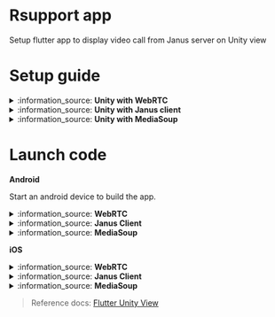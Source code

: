 # Rsupport app

Setup flutter app to display video call from Janus server on Unity view

# Setup guide

<details>
 <summary>:information_source: <b>Unity with WebRTC</b></summary>

Clone main source code at [Main repo](https://github.com/rsupport-mobile1-research/unity-view)
```
git clone https://github.com/rsupport-mobile1-research/unity-view.git
```

For this example all the source code in webrtc folder. In next step, we need to clone webrtc source code into webrtc folder at [WebRTC lib](https://github.com/rsupport-mobile1-research/flutter-webrtc)
```
cd unity-view
cd webrtc
git clone https://github.com/rsupport-mobile1-research/flutter-webrtc.git
git checkout feature/draw_video_stream_from_external_texture_with_webrtc
```

![Alt text](/images/flutter_setup_guide_6.png "Guide 1")

> In case you need to do some changes, please create a new branch for which part you need to edit. For example, I want to do some change for WebRTC I will create a new branch for main to do it from this repo [WebRTC lib](https://github.com/rsupport-mobile1-research/flutter-webrtc) **

</details>

<details>
 <summary>:information_source: <b>Unity with Janus client</b></summary>

Clone main source code at [Main repo](https://github.com/rsupport-mobile1-research/unity-view)
```
git clone https://github.com/rsupport-mobile1-research/unity-view.git
```

Move to unity-view folder and clone janus client source code into unity-view folder at [Janus client lib](https://github.com/rsupport-mobile1-research/flutter_janus_client) and then move to flutter_janus_client to switch source branch **stable_v2_dev** branch
```
cd unity-view
git clone https://github.com/rsupport-mobile1-research/flutter_janus_client.git
cd flutter_janus_client
git checkout stable_v2_dev
```

Clone webrtc source code into flutter_janus_client folder at [WebRTC lib](https://github.com/rsupport-mobile1-research/flutter-webrtc)

```
git clone https://github.com/rsupport-mobile1-research/flutter-webrtc.git
```

![Alt text](/images/flutter_setup_guide_1.png "Guide 1")

> In case you need to do some changes, please create a new branch for which part you need to edit. For example, I want to do some change for WebRTC I will create a new branch for main to do it from this repo [WebRTC lib](https://github.com/rsupport-mobile1-research/flutter-webrtc) **

</details>

<details>
 <summary>:information_source: <b>Unity with MediaSoup</b></summary>

</details>

# Launch code

<b>Android</b>

Start an android device to build the app.
<details>
 <summary>:information_source: <b>WebRTC</b></summary>
Build androidlibrary from Unity
- [Install Unity](https://unity.com/download)
- Open source code Unity in **unity/DemoApp**

![Alt text](/images/flutter_setup_guide_2.png "Guide 2")

Config build setting for android on Unity. Select **File -> Build Settings**. In the window, select Android platform and click on Player Settings below of the window. Select Player and find Multithreaded Rendering* option. We need to disable this option.

![Alt text](/images/flutter_setup_guide_3.png "Guide 3")

Make sure **Export Project** is on

![Alt text](/images/flutter_setup_guide_3.1.png "Guide 3.1")

Close the window and click on Switch Plaform on Build Settings popup & close the popup. Select **Flutter -> Export Android Plugin**. After done this step we will see unityLibrary under Android folder.

Continue to change config NDK on android. We need to add **ndk.dir in local.properties** of android folder at **unity-view/android/local.properties** with
```
 ndk.dir=/Applications/Unity/Hub/Editor/[ndk version]/PlaybackEngines/AndroidPlayer/NDK
```
> Make sure you get the correct version of ndk by move to /Applications/Unity/Hub/Editor/ to get it

![Alt text](/images/flutter_setup_guide_4.png "Guide 4")

Open unity_view folder by android studio. Add unity-classes.jar in android/unityLibrary as a library by right click on unity-classes.jar -> Add as library...

![Alt text](/images/flutter_setup_guide_5.png "Guide 5")

Check if there are missing some files arcore_client.aar, ARPresto.aar, unityandroidpermissions.aar, UnityARCore.aar.
> If missing, check config build on Unity setting again

Start an android device to build the app.
> For mobile, you need to check your IP address to input to the demo. For mac we can go to Setting -> Open details of connected wifi and copy IP address. Example: 192.168.165.51

Run server
Move to server folder at webrtc/server.

Use mkcert to create a self-signed certificate.
```
brew update
brew install mkcert
mkcert -key-file configs/certs/key.pem -cert-file configs/certs/cert.pem  localhost 127.0.0.1 ::1 0.0.0.0
```

Run
```
brew install golang
go run cmd/server/main.go
``` 

> In case, you already setup golang & mkcert. Just need to move to server folder and run cmd

```
go run cmd/server/main.go
```

Open https://0.0.0.0:8086 to use flutter web demo.
> On popup input address of web demo, just need to input localhost to run
</details>
<details>
 <summary>:information_source: <b>Janus Client</b></summary>


Build androidlibrary from Unity
- [Install Unity](https://unity.com/download)
- Open source code Unity in **unity/DemoApp**

![Alt text](/images/flutter_setup_guide_2.png "Guide 2")

Config build setting for android on Unity. Select **File -> Build Settings**. In the window, select Android platform and click on Player Settings below of the window. Select Player and find Multithreaded Rendering* option. We need to disable this option.

![Alt text](/images/flutter_setup_guide_3.png "Guide 3")

Make sure **Export Project** is on

![Alt text](/images/flutter_setup_guide_3.1.png "Guide 3.1")

Close the window and click on Switch Plaform on Build Settings popup & close the popup. Select **Flutter -> Export Android Plugin**. After done this step we will see unityLibrary under Android folder.

Continue to change config NDK on android. We need to add **ndk.dir in local.properties** of android folder at **unity-view/android/local.properties** with
```
 ndk.dir=/Applications/Unity/Hub/Editor/[ndk version]/PlaybackEngines/AndroidPlayer/NDK
```
> Make sure you get the correct version of ndk by move to /Applications/Unity/Hub/Editor/ to get it

![Alt text](/images/flutter_setup_guide_4.png "Guide 4")

Open unity_view folder by android studio. Add unity-classes.jar in android/unityLibrary as a library by right click on unity-classes.jar -> Add as library...

![Alt text](/images/flutter_setup_guide_5.png "Guide 5")

Check if there are missing some files arcore_client.aar, ARPresto.aar, unityandroidpermissions.aar, UnityARCore.aar.
> If missing, check config build on Unity setting again

</details>
<details>
 <summary>:information_source: <b>MediaSoup</b></summary>
</details>


<b>iOS</b>

<details>
 <summary>:information_source: <b>WebRTC</b></summary>
</details>
<details>
 <summary>:information_source: <b>Janus Client</b></summary>
Build iOS library from Unity
- [Install Unity](https://unity.com/download)
- Open source code Unity in **unity/DemoApp**

![Alt text](/images/flutter_setup_guide_2.png "Guide 2")

Then you do following Steps like this:

> <b> Step 1 </b>
Select menu 'File' -> Build Setting

![Alt text](/images/ios_setup_1.png)

> <b> Step 2 </b>
Build Setting Panel Appear -> choose iOS -> Click Switch platform -> Click 'Payer Settings'

![Alt text](/images/ios_setup_2.png)
![Alt text](/images/ios_setup_2_1.png)

> <b> Step 3 </b>
Be select all type property like the red squard in these images

![Alt text](/images/ios_setup_3.png)
![Alt text](/images/ios_setup_4.png)

> <b> Step 4 </b>
Import package from folder 'Unity package'


![Alt text](/images/ios_setup_5.png)
![Alt text](/images/ios_setup_6.png)

> <b> Step 5 </b>
Now, Export Plugin for iOS from unity. You should export 'Export iOS Debug' and 'Export iOS Plugin',Unity tool will auto export to folder ios in flutter project


![Alt text](/images/ios_setup_7.png)
![Alt text](/images/ios_setup_8.png)

> <b> Step 6 </b>
Open folder 'unity-view' -> 'ios' -> Open Folder 'Runner.xcworkspace'. Then config like theses images

![Alt text](/images/ios_setup_9.png)
![Alt text](/images/ios_setup_10.png)
![Alt text](/images/ios_setup_11.png)

> <b> Step 7 </b>
Add file for custom workflow WebRTC


![Alt text](/images/ios_setup_11_1.png)
![Alt text](/images/ios_setup_11_2.png)
![Alt text](/images/ios_setup_11_3.png)

> <b> Step 8 </b>
Login your Developer Apple ID. Then register App bundle ID to build application on device.


![Alt text](/images/ios_setup_12.png)
![Alt text](/images/ios_setup_13.png)

then you should setup all environment sdk flutter

![Alt text](/images/ios_setup_14.png)

then you can build on device.
</details>
<details>
 <summary>:information_source: <b>MediaSoup</b></summary>
</details>

> Reference docs: [Flutter Unity View](https://github.com/juicycleff/flutter-unity-view-widget)
